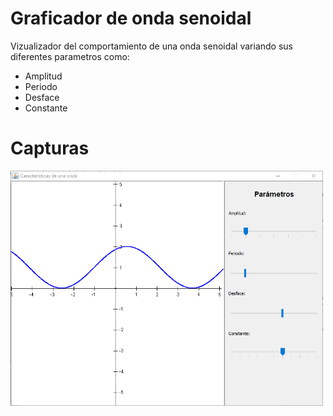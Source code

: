 # Graficador de onda senoidal
Vizualizador del comportamiento de una onda senoidal variando sus diferentes parametros como:
- Amplitud
- Periodo
- Desface
- Constante 
# Capturas
<div style="display: flex; flex-flow: column;"> 
  <img width="500" src="capturas/interfaz.PNG">
</div>
